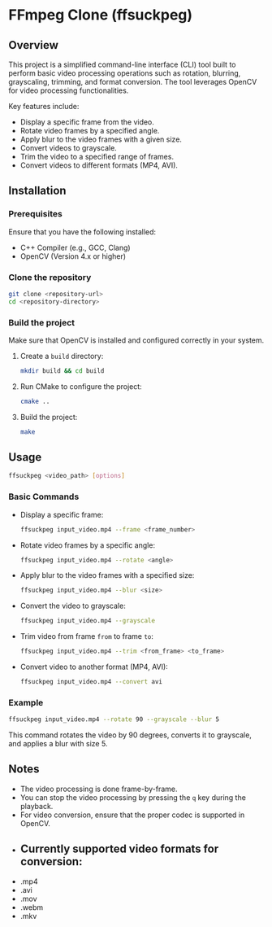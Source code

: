 # FFmpeg Clone (ffsuckpeg)

## Overview

This project is a simplified command-line interface (CLI) tool built to perform basic video processing operations such as rotation, blurring, grayscaling, trimming, and format conversion. The tool leverages OpenCV for video processing functionalities.

Key features include:

- Display a specific frame from the video.
- Rotate video frames by a specified angle.
- Apply blur to the video frames with a given size.
- Convert videos to grayscale.
- Trim the video to a specified range of frames.
- Convert videos to different formats (MP4, AVI).

## Installation

### Prerequisites

Ensure that you have the following installed:

- C++ Compiler (e.g., GCC, Clang)
- OpenCV (Version 4.x or higher)

### Clone the repository

```bash
git clone <repository-url>
cd <repository-directory>
```

### Build the project

Make sure that OpenCV is installed and configured correctly in your system.

1. Create a `build` directory:
   ```bash
   mkdir build && cd build
   ```
2. Run CMake to configure the project:
   ```bash
   cmake ..
   ```
3. Build the project:
   ```bash
   make
   ```

## Usage

```bash
ffsuckpeg <video_path> [options]
```

### Basic Commands

- Display a specific frame:

  ```bash
  ffsuckpeg input_video.mp4 --frame <frame_number>
  ```
- Rotate video frames by a specific angle:

  ```bash
  ffsuckpeg input_video.mp4 --rotate <angle>
  ```
- Apply blur to the video frames with a specified size:

  ```bash
  ffsuckpeg input_video.mp4 --blur <size>
  ```
- Convert the video to grayscale:

  ```bash
  ffsuckpeg input_video.mp4 --grayscale
  ```
- Trim video from frame `from` to frame `to`:

  ```bash
  ffsuckpeg input_video.mp4 --trim <from_frame> <to_frame>
  ```
- Convert video to another format (MP4, AVI):

  ```bash
  ffsuckpeg input_video.mp4 --convert avi
  ```

### Example

```bash
ffsuckpeg input_video.mp4 --rotate 90 --grayscale --blur 5
```

This command rotates the video by 90 degrees, converts it to grayscale, and applies a blur with size 5.

## Notes

- The video processing is done frame-by-frame.
- You can stop the video processing by pressing the `q` key during the playback.
- For video conversion, ensure that the proper codec is supported in OpenCV.
- Currently supported video formats for conversion:
  -------------------------------------------------
- .mp4
- .avi
- .mov
- .webm
- .mkv
